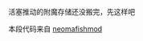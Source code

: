 活塞推动的附魔存储还没搬完，先这样吧

本段代码来自 [neomafishmod](https://github.com/Mafuyu33/neomafishmod/tree/main/src/main/java/com/mafuyu33/neomafishmod/enchantmentblock)